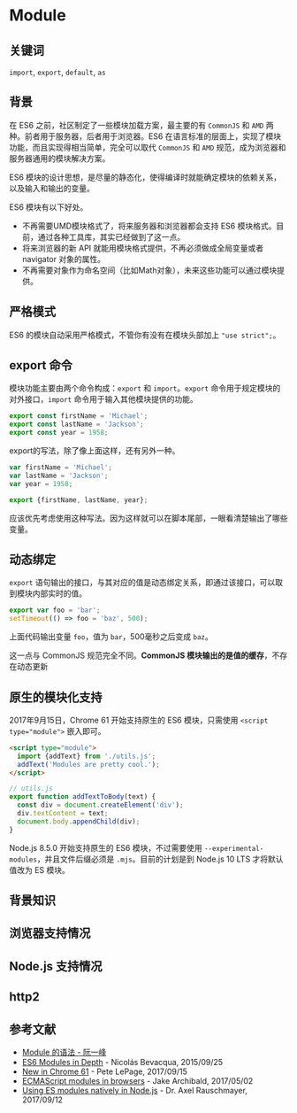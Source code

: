 # Module

## 关键词

`import`, `export`, `default`, `as`

## 背景

在 ES6 之前，社区制定了一些模块加载方案，最主要的有 `CommonJS` 和 `AMD` 两种。前者用于服务器，后者用于浏览器。ES6 在语言标准的层面上，实现了模块功能，而且实现得相当简单，完全可以取代 `CommonJS` 和 `AMD` 规范，成为浏览器和服务器通用的模块解决方案。

ES6 模块的设计思想，是尽量的静态化，使得编译时就能确定模块的依赖关系，以及输入和输出的变量。

ES6 模块有以下好处。

- 不再需要UMD模块格式了，将来服务器和浏览器都会支持 ES6 模块格式。目前，通过各种工具库，其实已经做到了这一点。
- 将来浏览器的新 API 就能用模块格式提供，不再必须做成全局变量或者 navigator 对象的属性。
- 不再需要对象作为命名空间（比如Math对象），未来这些功能可以通过模块提供。

## 严格模式

ES6 的模块自动采用严格模式，不管你有没有在模块头部加上 `"use strict";`。

## export 命令

模块功能主要由两个命令构成：`export` 和 `import`。`export` 命令用于规定模块的对外接口，`import` 命令用于输入其他模块提供的功能。

```javascript
export const firstName = 'Michael';
export const lastName = 'Jackson';
export const year = 1958;
```

export的写法，除了像上面这样，还有另外一种。

```javascript
var firstName = 'Michael';
var lastName = 'Jackson';
var year = 1958;

export {firstName, lastName, year};
```

应该优先考虑使用这种写法。因为这样就可以在脚本尾部，一眼看清楚输出了哪些变量。

## 动态绑定

`export` 语句输出的接口，与其对应的值是动态绑定关系，即通过该接口，可以取到模块内部实时的值。

```javascript
export var foo = 'bar';
setTimeout(() => foo = 'baz', 500);
```

上面代码输出变量 `foo`，值为 `bar`，500毫秒之后变成 `baz`。

这一点与 CommonJS 规范完全不同。**CommonJS 模块输出的是值的缓存**，不存在动态更新

## 原生的模块化支持

2017年9月15日，Chrome 61 开始支持原生的 ES6 模块，只需使用 `<script type="module">` 嵌入即可。

```html
<script type="module">
  import {addText} from './utils.js';
  addText('Modules are pretty cool.');
</script>
```

```javascript
// utils.js
export function addTextToBody(text) {
  const div = document.createElement('div');
  div.textContent = text;
  document.body.appendChild(div);
}
```

Node.js 8.5.0 开始支持原生的 ES6 模块，不过需要使用 `--experimental-modules`，并且文件后缀必须是 `.mjs`。目前的计划是到 Node.js 10 LTS 才将默认值改为 ES 模块。

## 背景知识

## 浏览器支持情况

## Node.js 支持情况

## http2

## 参考文献
- [Module 的语法 - 阮一峰](http://es6.ruanyifeng.com/#docs/module)
- [ES6 Modules in Depth](https://ponyfoo.com/articles/es6-modules-in-depth) - Nicolás Bevacqua, 2015/09/25
- [New in Chrome 61](https://developers.google.com/web/updates/2017/09/nic61) - Pete LePage, 2017/09/15
- [ECMAScript modules in browsers](https://jakearchibald.com/2017/es-modules-in-browsers/) - Jake Archibald, 2017/05/02
- [Using ES modules natively in Node.js](http://2ality.com/2017/09/native-esm-node.html) - Dr. Axel Rauschmayer, 2017/09/12